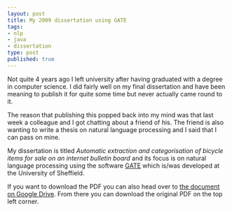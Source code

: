 ```yaml
---
layout: post
title: My 2009 dissertation using GATE
tags:
- nlp
- java
- dissertation
type: post
published: true
---
```


Not quite 4 years ago I left university after having graduated with a degree
in computer science. I did fairly well on my final dissertation and have
been meaning to publish it for quite some time but never actually came round
to it.

The reason that publishing this popped back into my mind was that last week
a colleague and I got chatting about a friend of his. The friend is also wanting
to write a thesis on natural language processing and I said that I can pass on
mine.

My dissertation is titled _Automatic extraction and categorisation of
bicycle items for sale on an internet bulletin board_ and its focus is
on natural language processing using the software [GATE](http://gate.ac.uk/)
which is/was developed at the University of Sheffield.

If you want to download the PDF you can also head over to
[the document on Google Drive](https://docs.google.com/file/d/0B8fpFPFuEud6MExRcGJmVDhBc3M/edit).
From there you can download the original PDF on the top left corner.
